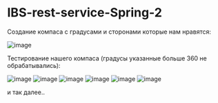 # IBS-rest-service-Spring-2

Создание компаса с градусами и сторонами которые нам нравятся:

![image](https://user-images.githubusercontent.com/92450565/170874705-45e67861-2c35-48b7-beb7-41420952b496.png)

Тестирование нашего компаса (градусы указанные больше 360 не обрабатывались):

![image](https://user-images.githubusercontent.com/92450565/170874970-0b271445-e961-4970-a4a3-4c5b17749c6f.png)
![image](https://user-images.githubusercontent.com/92450565/170874866-f717645e-16b5-43ac-8ed5-ad3bfa04ebca.png)
![image](https://user-images.githubusercontent.com/92450565/170874893-24c97c8d-926b-42f1-8d17-a979a9c10c67.png)
![image](https://user-images.githubusercontent.com/92450565/170874936-9dde1a70-33ae-4037-b77b-81898bac7c36.png)
![image](https://user-images.githubusercontent.com/92450565/170875024-0aac2183-8ce0-4343-b9bd-df829c29680f.png)
![image](https://user-images.githubusercontent.com/92450565/170875051-f9750250-b754-416c-b34e-b7dd47221f91.png)

и так далее..
